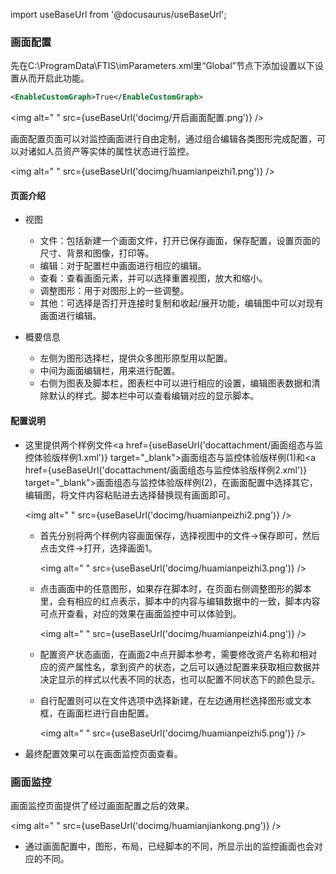 
import useBaseUrl from '@docusaurus/useBaseUrl';

### 画面配置

先在C:\ProgramData\FTIS\imParameters.xml里“Global”节点下添加设置以下设置从而开启此功能。

~~~ xml
<EnableCustomGraph>True</EnableCustomGraph>
~~~

<img alt=" " src={useBaseUrl('docimg/开启画面配置.png')} />

画面配置页面可以对监控画面进行自由定制，通过组合编辑各类图形完成配置，可以对诸如人员资产等实体的属性状态进行监控。

<img alt=" " src={useBaseUrl('docimg/huamianpeizhi1.png')} />

#### 页面介绍

* 视图
  * 文件：包括新建一个画面文件，打开已保存画面，保存配置，设置页面的尺寸、背景和图像，打印等。
  * 编辑：对于配置栏中画面进行相应的编辑。
  * 查看：查看画面元素，并可以选择重置视图，放大和缩小。
  * 调整图形：用于对图形上的一些调整。
  * 其他：可选择是否打开连接时复制和收起/展开功能，编辑图中可以对现有画面进行编辑。

* 概要信息
  * 左侧为图形选择栏，提供众多图形原型用以配置。
  * 中间为画面编辑栏，用来进行配置。
  * 右侧为图表及脚本栏，图表栏中可以进行相应的设置，编辑图表数据和清除默认的样式。脚本栏中可以查看编辑对应的显示脚本。

#### 配置说明

* 这里提供两个样例文件<a href={useBaseUrl('docattachment/画面组态与监控体验版样例1.xml')} target="_blank">画面组态与监控体验版样例(1)</a>和<a href={useBaseUrl('docattachment/画面组态与监控体验版样例2.xml')} target="_blank">画面组态与监控体验版样例(2)</a>，在画面配置中选择其它，编辑图，将文件内容粘贴进去选择替换现有画面即可。

  <img alt=" " src={useBaseUrl('docimg/huamianpeizhi2.png')} />

  * 首先分别将两个样例内容画面保存，选择视图中的文件→保存即可，然后点击文件→打开，选择画面1。

    <img alt=" " src={useBaseUrl('docimg/huamianpeizhi3.png')} />

  * 点击画面中的任意图形，如果存在脚本时，在页面右侧调整图形的脚本里，会有相应的红点表示，脚本中的内容与编辑数据中的一致，脚本内容可点开查看，对应的效果在画面监控中可以体验到。

    <img alt=" " src={useBaseUrl('docimg/huamianpeizhi4.png')} />

  * 配置资产状态画面，在画面2中点开脚本参考，需要修改资产名称和相对应的资产属性名，拿到资产的状态，之后可以通过配置来获取相应数据并决定显示的样式以代表不同的状态，也可以配置不同状态下的颜色显示。

  * 自行配置则可以在文件选项中选择新建，在左边通用栏选择图形或文本框，在画面栏进行自由配置。

    <img alt=" " src={useBaseUrl('docimg/huamianpeizhi5.png')} />

* 最终配置效果可以在画面监控页面查看。

### 画面监控

画面监控页面提供了经过画面配置之后的效果。

<img alt=" " src={useBaseUrl('docimg/huamianjiankong.png')} />

* 通过画面配置中，图形，布局，已经脚本的不同，所显示出的监控画面也会对应的不同。